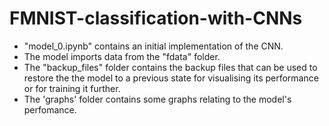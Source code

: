 # FMNIST-classification-with-CNNs

- "model_0.ipynb" contains an initial implementation of the CNN.
- The model imports data from the "fdata" folder.
- The "backup_files" folder contains the backup files that can be used to restore the the model to a previous state for visualising its performance or for training it further.
- The 'graphs' folder contains some graphs relating to the model's perfomance.

